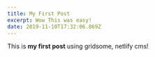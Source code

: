 ```yaml
---
title: My First Post
excerpt: Wow This was easy!
date: 2019-11-10T17:32:06.869Z
---
```

This is **my first post** using gridsome, netlify cms!
